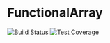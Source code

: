 # FunctionalArray
[![Build Status](https://travis-ci.org/park-brian/FunctionalArray.svg?branch=master)](https://travis-ci.org/park-brian/FunctionalArray)
[![Test Coverage](https://codeclimate.com/github/park-brian/FunctionalArray/badges/coverage.svg)](https://codeclimate.com/github/park-brian/FunctionalArray/coverage)
